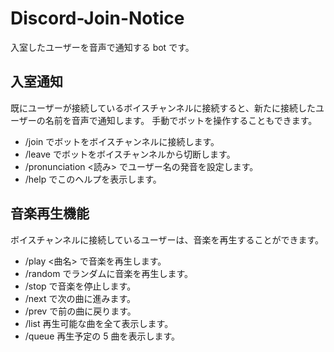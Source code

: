 # Discord-Join-Notice

入室したユーザーを音声で通知する bot です。

## 入室通知

既にユーザーが接続しているボイスチャンネルに接続すると、新たに接続したユーザーの名前を音声で通知します。
手動でボットを操作することもできます。

- /join でボットをボイスチャンネルに接続します。
- /leave でボットをボイスチャンネルから切断します。
- /pronunciation <読み> でユーザー名の発音を設定します。
- /help でこのヘルプを表示します。

## 音楽再生機能

ボイスチャンネルに接続しているユーザーは、音楽を再生することができます。

- /play <曲名> で音楽を再生します。
- /random でランダムに音楽を再生します。
- /stop で音楽を停止します。
- /next で次の曲に進みます。
- /prev で前の曲に戻ります。
- /list 再生可能な曲を全て表示します。
- /queue 再生予定の 5 曲を表示します。
